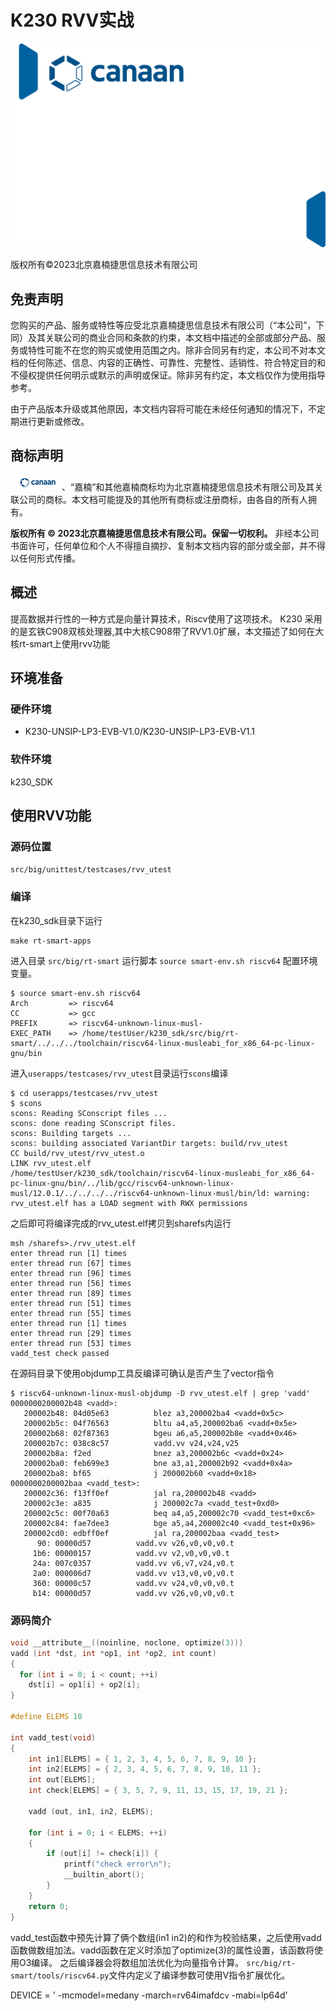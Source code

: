 # K230 RVV实战

![cover](images/canaan-cover.png)

版权所有©2023北京嘉楠捷思信息技术有限公司

<div style="page-break-after:always"></div>

## 免责声明

您购买的产品、服务或特性等应受北京嘉楠捷思信息技术有限公司（“本公司”，下同）及其关联公司的商业合同和条款的约束，本文档中描述的全部或部分产品、服务或特性可能不在您的购买或使用范围之内。除非合同另有约定，本公司不对本文档的任何陈述、信息、内容的正确性、可靠性、完整性、适销性、符合特定目的和不侵权提供任何明示或默示的声明或保证。除非另有约定，本文档仅作为使用指导参考。

由于产品版本升级或其他原因，本文档内容将可能在未经任何通知的情况下，不定期进行更新或修改。

## 商标声明

![logo](images/logo.png)、“嘉楠”和其他嘉楠商标均为北京嘉楠捷思信息技术有限公司及其关联公司的商标。本文档可能提及的其他所有商标或注册商标，由各自的所有人拥有。

**版权所有 © 2023北京嘉楠捷思信息技术有限公司。保留一切权利。**
非经本公司书面许可，任何单位和个人不得擅自摘抄、复制本文档内容的部分或全部，并不得以任何形式传播。

<div style="page-break-after:always"></div>

## 概述

提高数据并行性的一种方式是向量计算技术，Riscv使用了这项技术。 K230 采用的是玄铁C908双核处理器,其中大核C908带了RVV1.0扩展，本文描述了如何在大核rt-smart上使用rvv功能

## 环境准备

### 硬件环境

- K230-UNSIP-LP3-EVB-V1.0/K230-UNSIP-LP3-EVB-V1.1

### 软件环境

k230_SDK

## 使用RVV功能

### 源码位置

`src/big/unittest/testcases/rvv_utest`

### 编译

在k230_sdk目录下运行

``` shell
make rt-smart-apps
```

进入目录 `src/big/rt-smart` 运行脚本 `source smart-env.sh riscv64` 配置环境变量。

```shell
$ source smart-env.sh riscv64
Arch         => riscv64
CC           => gcc
PREFIX       => riscv64-unknown-linux-musl-
EXEC_PATH    => /home/testUser/k230_sdk/src/big/rt-smart/../../../toolchain/riscv64-linux-musleabi_for_x86_64-pc-linux-gnu/bin
```

进入`userapps/testcases/rvv_utest`目录运行`scons`编译

``` shell
$ cd userapps/testcases/rvv_utest
$ scons
scons: Reading SConscript files ...
scons: done reading SConscript files.
scons: Building targets ...
scons: building associated VariantDir targets: build/rvv_utest
CC build/rvv_utest/rvv_utest.o
LINK rvv_utest.elf
/home/testUser/k230_sdk/toolchain/riscv64-linux-musleabi_for_x86_64-pc-linux-gnu/bin/../lib/gcc/riscv64-unknown-linux-musl/12.0.1/../../../../riscv64-unknown-linux-musl/bin/ld: warning: rvv_utest.elf has a LOAD segment with RWX permissions
```

之后即可将编译完成的rvv_utest.elf拷贝到sharefs内运行

``` shell
msh /sharefs>./rvv_utest.elf
enter thread run [1] times
enter thread run [67] times
enter thread run [96] times
enter thread run [56] times
enter thread run [89] times
enter thread run [51] times
enter thread run [55] times
enter thread run [1] times
enter thread run [29] times
enter thread run [53] times
vadd_test check passed
```

在源码目录下使用objdump工具反编译可确认是否产生了vector指令

``` text
$ riscv64-unknown-linux-musl-objdump -D rvv_utest.elf | grep 'vadd'
0000000200002b48 <vadd>:
   200002b48: 04d05e63          blez a3,200002ba4 <vadd+0x5c>
   200002b5c: 04f76563          bltu a4,a5,200002ba6 <vadd+0x5e>
   200002b68: 02f87363          bgeu a6,a5,200002b8e <vadd+0x46>
   200002b7c: 038c8c57          vadd.vv v24,v24,v25
   200002b8a: f2ed              bnez a3,200002b6c <vadd+0x24>
   200002ba0: feb699e3          bne a3,a1,200002b92 <vadd+0x4a>
   200002ba8: bf65              j 200002b60 <vadd+0x18>
0000000200002baa <vadd_test>:
   200002c36: f13ff0ef          jal ra,200002b48 <vadd>
   200002c3e: a835              j 200002c7a <vadd_test+0xd0>
   200002c5c: 00f70a63          beq a4,a5,200002c70 <vadd_test+0xc6>
   200002c84: fae7dee3          bge a5,a4,200002c40 <vadd_test+0x96>
   200002cd0: edbff0ef          jal ra,200002baa <vadd_test>
      90: 00000d57          vadd.vv v26,v0,v0,v0.t
     1b6: 00000157          vadd.vv v2,v0,v0,v0.t
     24a: 007c0357          vadd.vv v6,v7,v24,v0.t
     2a0: 000006d7          vadd.vv v13,v0,v0,v0.t
     360: 00000c57          vadd.vv v24,v0,v0,v0.t
     b14: 00000d57          vadd.vv v26,v0,v0,v0.t
```

### 源码简介

``` C
void __attribute__((noinline, noclone, optimize(3)))
vadd (int *dst, int *op1, int *op2, int count)
{
  for (int i = 0; i < count; ++i)
    dst[i] = op1[i] + op2[i];
}

#define ELEMS 10

int vadd_test(void)
{
    int in1[ELEMS] = { 1, 2, 3, 4, 5, 6, 7, 8, 9, 10 };
    int in2[ELEMS] = { 2, 3, 4, 5, 6, 7, 8, 9, 10, 11 };
    int out[ELEMS];
    int check[ELEMS] = { 3, 5, 7, 9, 11, 13, 15, 17, 19, 21 };

    vadd (out, in1, in2, ELEMS);

    for (int i = 0; i < ELEMS; ++i)
    {
        if (out[i] != check[i]) {
            printf("check error\n");
            __builtin_abort();
        }
    }
    return 0;
}
```

vadd_test函数中预先计算了俩个数组(in1 in2)的和作为校验结果，之后使用vadd函数做数组加法。vadd函数在定义时添加了optimize(3)的属性设置，该函数将使用O3编译。
之后编译器会将数组加法优化为向量指令计算。
`src/big/rt-smart/tools/riscv64.py`文件内定义了编译参数可使用V指令扩展优化。

DEVICE = ' -mcmodel=medany -march=rv64imafdc`v` -mabi=lp64d'
